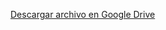 [Descargar archivo en Google Drive](https://drive.google.com/drive/folders/1K2ec7pCpIdPr_IsxTngalGsJ-lID4NSb?usp=sharing)
